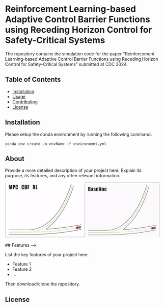 # Reinforcement Learning-based Adaptive Control Barrier Functions using Receding Horizon Control for Safety-Critical Systems

The repository contains the simulation code for the paper "Reinforcement Learning-based Adaptive Control Barrier Functions using Receding Horizon Control for Safety-Critical Systems" submitted at CDC 2024.

## Table of Contents

- [Installation](#installation)
- [Usage](#usage)
- [Contributing](#contributing)
- [License](#license)

## Installation

Please setup the conda environment by running the following command.

```
conda env create -n envName -f environment.yml
```

## About

Provide a more detailed description of your project here. Explain its purpose, its features, and any other relevant information.
<p align="center">
  <img src="mixed_video.gif">
</p>
## Features -->

List the key features of your project here.

- Feature 1
- Feature 2
- ...



Then download/clone the repository.
## License

